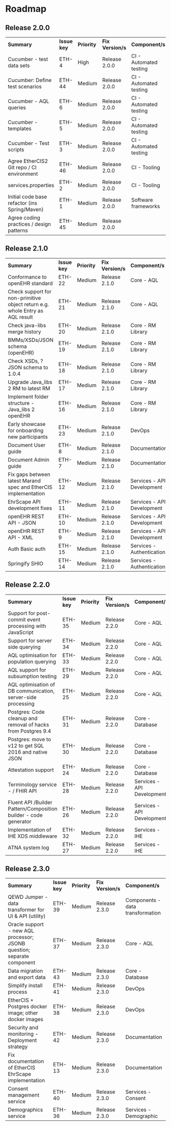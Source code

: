 # Roadmap
##  Release 2.0.0
|                                                                              |           |          |               |                  |
|------------------------------------------------------------------------------|--------------|----------|---------------|----------------------------------| 
| **Summary**                                                                  | **Issue key** | **Priority** | **Fix Version/s** | **Component/s**                      | 
| Cucumber - test data sets                                                    | ETH-4     | High     | Release 2.0.0 | CI - Automated testing           | 
| Cucumber: Define test scenarios                                              | ETH-44    | Medium   | Release 2.0.0 | CI - Automated testing           | 
| Cucumber - AQL queries                                                       | ETH-6     | Medium   | Release 2.0.0 | CI - Automated testing           | 
| Cucumber - templates                                                         | ETH-5     | Medium   | Release 2.0.0 | CI - Automated testing           | 
| Cucumber - Test scripts                                                      | ETH-3     | Medium   | Release 2.0.0 | CI - Automated testing           | 
| Agree EtherCIS2 Git repo / CI environment                                    | ETH-46    | Medium   | Release 2.0.0 | CI - Tooling                     | 
| services.properties                                                          | ETH-2     | Medium   | Release 2.0.0 | CI - Tooling                     | 
| Initial code base refactor (ins Spring/Maven)                                | ETH-1     | Medium   | Release 2.0.0 | Software frameworks              | 
| Agree coding practices / design patterns                                     | ETH-45    | Medium   | Release 2.0.0 |                                  | 
##  Release 2.1.0

|                                                                              |           |          |               |                                  | 
|------------------------------------------------------------------------------|--------------|----------|---------------|----------------------------------| 
| **Summary**                                                                      | **Issue key** | **Priority** | **Fix Version/s** | **Component/s**                  | 
| Conformance to openEHR standard                                              | ETH-22    | Medium   | Release 2.1.0 | Core - AQL                       | 
| Check support for non-primitive object return e.g. whole Entry as AQL result | ETH-21    | Medium   | Release 2.1.0 | Core - AQL                       | 
| Check java-libs merge history                                                | ETH-20    | Medium   | Release 2.1.0 | Core - RM Library                | 
| BMMs/XSDs/JSON schema (openEHR)                                              | ETH-19    | Medium   | Release 2.1.0 | Core - RM Library                | 
| Check XSDs, ?JSON schema to 1.0.4                                            | ETH-18    | Medium   | Release 2.1.0 | Core - RM Library                | 
| Upgrade Java_libs 2 RM to latest RM                                          | ETH-17    | Medium   | Release 2.1.0 | Core - RM Library                | 
| Implement folder structure - Java_libs 2 openEHR                             | ETH-16    | Medium   | Release 2.1.0 | Core - RM Library                | 
| Early showcase for onboarding new participants                               | ETH-23    | Medium   | Release 2.1.0 | DevOps                           | 
| Document User guide                                                          | ETH-8     | Medium   | Release 2.1.0 | Documentation                    | 
| Document Admin guide                                                         | ETH-7     | Medium   | Release 2.1.0 | Documentation                    | 
| Fix gaps between latest Marand spec and EtherCIS implementation              | ETH-12    | Medium   | Release 2.1.0 | Services - API Development       | 
| EhrScape API development fixes                                               | ETH-11    | Medium   | Release 2.1.0 | Services - API Development       | 
| openEHR REST API - JSON                                                      | ETH-10    | Medium   | Release 2.1.0 | Services - API Development       | 
| openEHR REST API  - XML                                                      | ETH-9     | Medium   | Release 2.1.0 | Services - API Development       | 
| Auth Basic auth                                                              | ETH-15    | Medium   | Release 2.1.0 | Services - Authentication        | 
| Springify SHIO                                                               | ETH-14    | Medium   | Release 2.1.0 | Services - Authentication        | 

##  Release 2.2.0
|                                                                              |           |          |               |                                  | 
|------------------------------------------------------------------------------|--------------|----------|---------------|----------------------------------| 
| **Summary**                                                                      | **Issue key** | **Priority** | **Fix Version/s** | **Component/s**                  | 
| Support for post-commit event processing with JavaScript                     | ETH-35    | Medium   | Release 2.2.0 | Core - AQL                       | 
| Support for server side querying                                             | ETH-34    | Medium   | Release 2.2.0 | Core - AQL                       | 
| AQL optimisation for population querying                                     | ETH-33    | Medium   | Release 2.2.0 | Core - AQL                       | 
| AQL support for subsumption testing                                          | ETH-29    | Medium   | Release 2.2.0 | Core - AQL                       | 
| AQL optimisation of DB communication, server-side processing                 | ETH-25    | Medium   | Release 2.2.0 | Core - AQL                       | 
| Postgres: Code cleanup and removal of hacks from Postgres 9.4                | ETH-31    | Medium   | Release 2.2.0 | Core - Database                  | 
| Postgres: move to v12 to get SQL 2016 and native JSON                        | ETH-30    | Medium   | Release 2.2.0 | Core - Database                  | 
| Attestation support                                                          | ETH-24    | Medium   | Release 2.2.0 | Core - Database                  | 
| Terminology service - / FHIR API                                             | ETH-28    | Medium   | Release 2.2.0 | Services - API Development       | 
| Fluent API /Builder Pattern/Composition builder - code generator             | ETH-26    | Medium   | Release 2.2.0 | Services - API Development       | 
| Implementation of IHE XDS middleware                                         | ETH-32    | Medium   | Release 2.2.0 | Services - IHE                   | 
| ATNA system log                                                              | ETH-27    | Medium   | Release 2.2.0 | Services - IHE                   | 

##  Release 2.3.0

|                                                                              |           |          |               |                                  | 
|------------------------------------------------------------------------------|--------------|----------|---------------|----------------------------------| 
| **Summary**                                                                      | **Issue key** | **Priority** | **Fix Version/s** | **Component/s**                  | 
| QEWD Jumper - data transformer for UI & API (utility)                        | ETH-39    | Medium   | Release 2.3.0 | Components - data transformation | 
| Oracle support - new AQL processor; JSONB question; separate component       | ETH-37    | Medium   | Release 2.3.0 | Core - AQL                       | 
|  Data migration and export data                                              | ETH-43    | Medium   | Release 2.3.0 | Core - Database                  | 
| Simplify install process                                                     | ETH-41    | Medium   | Release 2.3.0 | DevOps                           | 
| EtherCIS + Postgres docker image; other docker images                        | ETH-38    | Medium   | Release 2.3.0 | DevOps                           | 
| Security and monitoring - Deployment strategy                                | ETH-42    | Medium   | Release 2.3.0 | Documentation                    | 
| Fix documentation of EtherCIS EhrScape implementation                        | ETH-13    | Medium   | Release 2.3.0 | Documentation                    | 
| Consent management service                                                   | ETH-40    | Medium   | Release 2.3.0 | Services - Consent               | 
| Demographics service                                                         | ETH-36    | Medium   | Release 2.3.0 | Services - Demographic           | 
